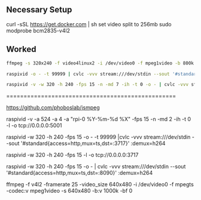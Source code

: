 ## Necessary Setup

curl -sSL https://get.docker.com | sh
set video split to 256mb
sudo modprobe bcm2835-v4l2

## Worked

```bash
ffmpeg -s 320x240 -f video4linux2 -i /dev/video0 -f mpeg1video -b 800k -r 30 udp://192.168.1.112:5000
```

```bash
raspivid -o - -t 99999 | cvlc -vvv stream:///dev/stdin --sout '#standard{access=http,mux=ts,dst=:8090}' :demux=h264
```

```bash
raspivid -v -w 320 -h 240 -fps 15 -n -md 7 -ih -t 0 -o - | cvlc -vvv stream:///dev/stdin --sout '#standard{access=http,mux=ts,dst=:3717}' :demux=h264
```

=================================================

https://github.com/phoboslab/jsmpeg

raspivid -v -a 524 -a 4 -a "rpi-0 %Y-%m-%d %X" -fps 15 -n -md 2 -ih -t 0 -l -o tcp://0.0.0.0:5001

raspivid -w 320 -h 240 -fps 15 -o - -t 99999 |cvlc -vvv stream:///dev/stdin --sout '#standard{access=http,mux=ts,dst=:3717}' :demux=h264

raspivid -w 320 -h 240 -fps 15 -l -o tcp://0.0.0.0:3717

raspivid -w 320 -h 240 -fps 15 -o - | cvlc -vvv stream:///dev/stdin --sout '#standard{access=http,mux=ts,dst=:8090}' :demux=h264


ffmpeg -f v4l2 -framerate 25 -video_size 640x480 -i /dev/video0 -f mpegts -codec:v mpeg1video -s 640x480 -b:v 1000k -bf 0 
